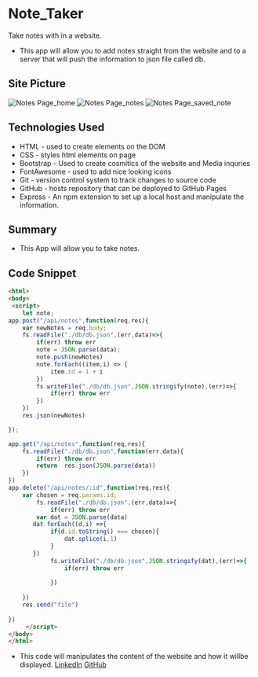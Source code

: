# Note_Taker
Take notes with in a website.
- This app will allow you to add notes straight from the website and to a server that will push the information to json file called db. 
## Site Picture
![ Notes Page_home](https://media-exp2.licdn.com/dms/image/C4D22AQGpKHUAjVocYg/feedshare-shrink_800/0?e=1582156800&v=beta&t=1HPKsOWVj5UkPzcq3soFZhh4g2BFP4tvVZWkritVSRE)
![ Notes Page_notes](https://media-exp2.licdn.com/dms/image/C4D22AQFqMXDTCZECwA/feedshare-shrink_800/0?e=1582156800&v=beta&t=nsjOquZZwWI7eIdVMigInTmVfm5f6r-Ay0AFOS03PjM)
![ Notes Page_saved_note](https://media-exp2.licdn.com/dms/image/C4D22AQGuiJAvqgqrkw/feedshare-shrink_800/0?e=1582156800&v=beta&t=8TlvlKxE-Q5jslQGkgCbThl3PhBQdcsdg_HAAOdQSTk)


## Technologies Used
- HTML - used to create elements on the DOM
- CSS - styles html elements on page
- Bootstrap - Used to create cosmitics of the website and Media inquries
- FontAwesome - used to add nice looking icons 
- Git - version control system to track changes to source code
- GitHub - hosts repository that can be deployed to GitHub Pages
- Express - An npm extension to set up a local host and manipulate the information.

## Summary 
- This App will allow you to take notes.
## Code Snippet
```html
<html>
<body>
 <script>
    let note;
app.post("/api/notes",function(req,res){
    var newNotes = req.body;
    fs.readFile("./db/db.json",(err,data)=>{
        if(err) throw err
        note = JSON.parse(data);
        note.push(newNotes)
        note.forEach((item,i) => {
            item.id = 1 + i
        })
        fs.writeFile("./db/db.json",JSON.stringify(note),(err)=>{
            if(err) throw err
        })
    })
    res.json(newNotes)

});

app.get("/api/notes",function(req,res){
    fs.readFile("./db/db.json",function(err,data){
        if(err) throw err
        return  res.json(JSON.parse(data))
    })
})
app.delete("/api/notes/:id",function(req,res){
    var chosen = req.params.id;
        fs.readFile("./db/db.json",(err,data)=>{
            if(err) throw err
        var dat = JSON.parse(data)
       dat.forEach((d,i) =>{
            if(d.id.toString() === chosen){
                dat.splice(i,1)
            }
       })
            fs.writeFile("./db/db.json",JSON.stringify(dat),(err)=>{
                if(err) throw err
                
            })
        
    })
    res.send("file")
        
})
     </script>
</body>
</html>
```
- This code will manipulates the content of the website and how it willbe displayed.
[LinkedIn](linkedin.com/in/andres-felipe-jimenez-ferreira-b67a35192)
[GitHub](https://github.com/AndresF97)
